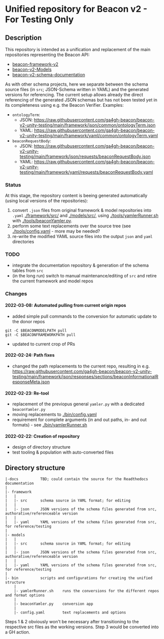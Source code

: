 # Unified repository for Beacon v2 - For Testing Only

## Description

This repository is intended as a unification and replacement of the main repositories representing the Beacon API:

* [beacon-framework-v2](https://github.com/ga4gh-beacon/beacon-framework-v2)
* [beacon-v2-Models](https://github.com/ga4gh-beacon/beacon-v2-Models)
* [beacon-v2-schema-documentation](https://github.com/ga4gh-beacon/beacon-v2-schema-documentation)

As with other schema projects, here we separate between the schema source files (in `src`; JSON-Schema written in YAML) and the generated versions for referencing. The current setup allows already the direct referencing of the generated JSON schemas but has not been tested yet in its completeness using e.g. the Beacon Verifier. Examples:

* `ontologyTerm`:
    - JSON: <https://raw.githubusercontent.com/ga4gh-beacon/beacon-v2-unity-testing/main/framework/json/common/ontologyTerm.json>
    - YAML: <https://raw.githubusercontent.com/ga4gh-beacon/beacon-v2-unity-testing/main/framework/yaml/common/ontologyTerm.yaml>
* `beaconRequestBody`:
    - JSON: <https://raw.githubusercontent.com/ga4gh-beacon/beacon-v2-unity-testing/main/framework/json/requests/beaconRequestBody.json>
    - YAML: <https://raw.githubusercontent.com/ga4gh-beacon/beacon-v2-unity-testing/main/framework/yaml/requests/beaconRequestBody.yaml>

### Status

At this stage, the repository content is beeing generated automatically (using local versions of the repositories):

1. convert `.json` files from original framework & model repositories into `.yaml` [./framework/src/](./framework/src/) and [./models/src/](./models/src/), using [./tools/yamlerRunner.sh](./tools/yamlerRunner.sh) with [./tools/beaconYamler.py](./tools/yamler.py).
2. perform some text replacements over the source tree (see [./tools/config.yaml](./tools/config.yaml) - more may be needed?
3. re-write the modified YAML source files into the output `json` and `yaml` directories

### TODO

* integrate the documentation repository & generation of the schema tables from `src`
* (in the long run) switch to manual maintenance/editing of `src` and retire the current framework and model repos

### Changes

#### 2022-03-08: Automated pulling from current origin repos

* added simple pull commands to the conversion for automatic update to the donor repos
```
git -C $BEACONMODELPATH pull
git -C $BEACONFRAMEWORKPATH pull
```
* updated to current crop of PRs

#### 2022-02-24: Path fixes

* changed the path replacements to the current repo, resulting in e.g. <https://raw.githubusercontent.com/ga4gh-beacon/beacon-v2-unity-testing/main/framework/json/responses/sections/beaconInformationalResponseMeta.json>

#### 2022-02-23: Re-tool

* replacement of the previopus general `yamler.py` with a dedicated `beaconYamler.py`
* moving replacements to [./bin/config.yaml](./tools/config.yaml)
* requirement for complete arguments (in and out paths, in- and out formats) - see [./bin/yamlerRunner.sh](./bin/yamlerRunner.sh)

#### 2022-02-22: Creation of repository

* design of directory structure
* test tooling & population with auto-converted files

## Directory structure

```
|-docs          TBD; could contain the source for the Readthedocs documentation
|
|- framework
|   |
|   |- src      schema source in YAML format; for editing
|   |
|   |- json     JSON versions of the schema files generated from src, authorative/referenceable version
|   |
|   |- yaml     YAML versions of the schema files generated from src, for reference/testing
|
|- models
|   |
|   |- src      schema source in YAML format; for editing
|   |
|   |- json     JSON versions of the schema files generated from src, authorative/referenceable version
|   |
|   |- yaml     YAML versions of the schema files generated from src, for reference/testing
|
|- bin          scripts and configurations for creating the unified structure
    |
    |- yamlerRunner.sh    runs the conversions for the different repos and format options
    |
    |- beaconYamler.py    conversion app
    |
    |- config.yaml        text replacements and options
```

Steps 1 & 2 obviously won't be necessary after transitioning to the respective src files as the working versions. Step 3 would be converted into a GH action.
